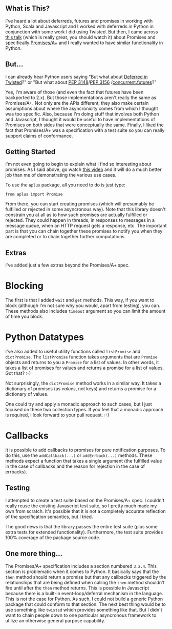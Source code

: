What is This?
-------------

I've heard a lot about deferreds, futures and promises in working with
Python, Scala and Javascript and I worked with deferreds in Python in
conjunction with some work I did using Twisted.  But then, I came
across [this
talk](http://marakana.com/s/post/1453/redemption_from_callback_hell_michael_jackson_domenic_denicola_video)
(which is really great, you should watch it) about Promises and
specifically
[Promises/A+](http://promises-aplus.github.io/promises-spec/) and I
really wanted to have similar functionality in Python.

But...
------

I can already hear Python users saying "But what about [Deferred in
Twisted](https://twistedmatrix.com/documents/8.2.0/api/twisted.internet.defer.Deferred.html)?"
or "But what about [PEP
3148](http://www.python.org/dev/peps/pep-3148/)/[PEP
3156](http://www.python.org/dev/peps/pep-3156/)
/[concurrent.futures](http://docs.python.org/dev/library/concurrent.futures.html)?"

Yes, I'm aware of those (and even the fact that futures have been
backported to 2.x).  But those implementations aren't really the same
as Promises/A+.  Not only are the APIs different, they also make
certain assumptions about where the asyncronicity comes from which I
thought was too specific.  Also, because I'm doing stuff that involves
both Python and Javascript, I thought it would be useful to have
implementations of Promises on both sides that were conceptually the
same.  Finally, I liked the fact that Promises/A+ was a specification
with a test suite so you can really support claims of conformance.

Getting Started
---------------

I'm not even going to begin to explain what I find so interesting
about promises.  As I said above, go watch [this
video](http://promises-aplus.github.io/promises-spec/) and it will do
a much better job than me of demonstrating the various use cases.

To use the `aplus` package, all you need to do is just type:

```
from aplus import Promise
```

From there, you can start creating promises (which will presumably be
fulfilled or rejected in some asyncronous way).  Note that this
library doesn't constrain you at all as to how such promises are
actually fulfilled or rejected.  They could happen in threads, in
responses to messages in a message queue, when an HTTP request gets a
response, etc.  The important part is that you can chain together
these promises to notify you when they are completed or to chain
together further computations.

Extras
------

I've added just a few extras beyond the Promises/A+ spec.

Blocking
========

The first is that I added `wait` and `get` methods.  This way, if you
want to block (although I'm not sure why you would, apart from
testing), you can.  These methods also includea `timeout` argument so
you can limit the amount of time you block.

Python Datatypes
================

I've also added to useful utility functions called `listPromise` and
`dictPromise`.  The `listPromise` function takes arguments that are
`Promise` objects and returns to you a `Promise` for a list of values.
In other words, it takes a list of promises for values and returns a
promise for a list of values.  Got that? :-)

Not surprisingly, the `dictPromise` method works in a similar way.  It
takes a dictionary of promises (as *values*, not keys) and returns a
promise for a dictionary of values.

One could try and apply a monadic approach to such cases, but I just
focused on these two collection types.  If you feel that a monadic
approach is required, I look forward to your pull request. :-)

Callbacks
=========

It is possible to add callbacks to promises for pure notification
purposes.  To do this, use the `addCallback(...)` or `addErrback(...)`
methods.  These methods expect a function that takes a single argument
(the fulfilled value in the case of callbacks and the reason for
rejection in the case of errbacks).

Testing
-------

I attempted to create a test suite based on the Promises/A+ spec.  I
couldn't really reuse the existing Javascript test suite, so I pretty
much made my own from scratch.  It's possible that it is not a
completely accurate reflection of the specification semantics, but I
tried.

The good news is that the library passes the entire test suite (plus
some extra tests for extended functionality).  Furthermore, the test
suite provides 100% coverage of the package source code.

One more thing...
-----------------

The Promises/A+ specification includes a section numbered `3.2.4`.
This section is problematic when it comes to Python.  It basically
says that the `then` method should return a promise but that any
callbacks triggered by the relationships that are being defined when
calling the `then` method shouldn't fire until after the `then` method
returns.  This is possible in Javascript because there is a built-in
event-loop/deferral mechanism in the language.  This is not the case
for Python.  As such, I could not build a generic Python package that
could conform to that section.  The next best thing would be to use
something like `twisted` which provides something like that.  But I
didn't want to chain people down to one particular asyncronous
framework to utilize an otherwise general purpose capability.
